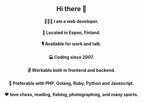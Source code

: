 <div align="center">

## Hi there 👋

<!--
**lyonsun/lyonsun** is a ✨ _special_ ✨ repository because its `README.md` (this file) appears on your GitHub profile.

Here are some ideas to get you started:

- 🔭 I’m currently working on ...
- 🌱 I’m currently learning ...
- 👯 I’m looking to collaborate on ...
- 🤔 I’m looking for help with ...
- 💬 Ask me about ...
- 📫 How to reach me: ...
- 😄 Pronouns: ...
- ⚡ Fun fact: ...
- 
-->

#### 👨🏻‍💻 I am a web developer.

#### 📍 Located in Espoo, Finland.

#### 🎙 Available for work and talk.

#### 💻 Coding since 2007.

#### ✌️ Workable both in frontend and backend.

#### 🚀 Preferable with PHP, Golang, Ruby, Python and Javascript.

#### ❤️ love chess, reading, fishing, photographing, and many sports.

</div>
